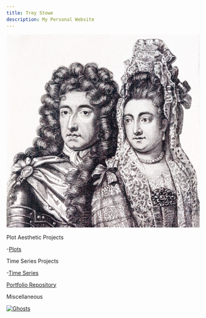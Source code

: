 ```yaml
---
title: Trey Stowe
description: My Personal Website
---
```


![William & Mary](/WM.jpg)


Plot Aesthetic Projects

-[Plots](/plots/index.md)


Time Series Projects

-[Time Series](/timeseries/index.md)


[Portfolio Repository](https://github.com/stow13/Porfolio-Repository)


Miscellaneous

[![Ghosts](https://img.youtube.com/vi/OjPWU_DM-ak/0.jpg)](https://www.youtube.com/watch?v=OjPWU_DM-ak)
